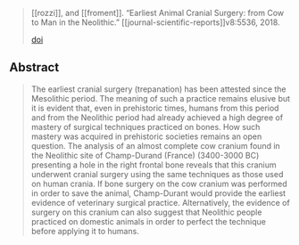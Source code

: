 > [[rozzi]], and [[froment]]. “Earliest Animal Cranial Surgery: from Cow to Man in the Neolithic.” [[journal-scientific-reports]]v8:5536, 2018.
> 
>   [doi](https://dx.doi.org/10.1038%2Fs41598-018-23914-1)

## Abstract
> The earliest cranial surgery (trepanation) has been attested since the Mesolithic period. The meaning of such a practice remains elusive but it is evident that, even in prehistoric times, humans from this period and from the Neolithic period had already achieved a high degree of mastery of surgical techniques practiced on bones. How such mastery was acquired in prehistoric societies remains an open question. The analysis of an almost complete cow cranium found in the Neolithic site of Champ-Durand (France) (3400-3000 BC) presenting a hole in the right frontal bone reveals that this cranium underwent cranial surgery using the same techniques as those used on human crania. If bone surgery on the cow cranium was performed in order to save the animal, Champ-Durant would provide the earliest evidence of veterinary surgical practice. Alternatively, the evidence of surgery on this cranium can also suggest that Neolithic people practiced on domestic animals in order to perfect the technique before applying it to humans.